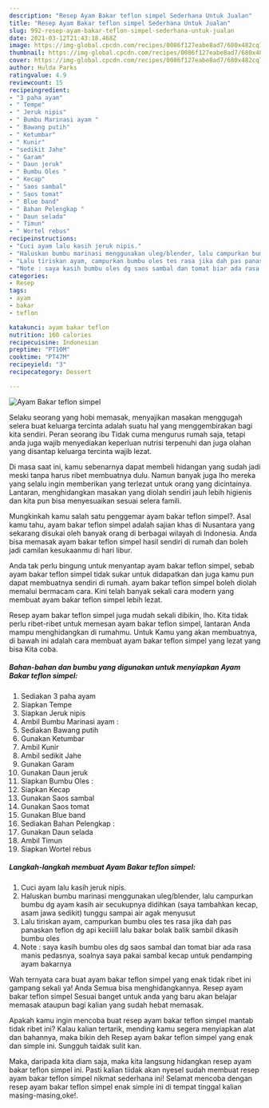 ```yaml
---
description: "Resep Ayam Bakar teflon simpel Sederhana Untuk Jualan"
title: "Resep Ayam Bakar teflon simpel Sederhana Untuk Jualan"
slug: 992-resep-ayam-bakar-teflon-simpel-sederhana-untuk-jualan
date: 2021-03-12T21:43:18.468Z
image: https://img-global.cpcdn.com/recipes/0086f127eabe8ad7/680x482cq70/ayam-bakar-teflon-simpel-foto-resep-utama.jpg
thumbnail: https://img-global.cpcdn.com/recipes/0086f127eabe8ad7/680x482cq70/ayam-bakar-teflon-simpel-foto-resep-utama.jpg
cover: https://img-global.cpcdn.com/recipes/0086f127eabe8ad7/680x482cq70/ayam-bakar-teflon-simpel-foto-resep-utama.jpg
author: Hulda Parks
ratingvalue: 4.9
reviewcount: 15
recipeingredient:
- "3 paha ayam"
- " Tempe"
- " Jeruk nipis"
- " Bumbu Marinasi ayam "
- " Bawang putih"
- " Ketumbar"
- " Kunir"
- "sedikit Jahe"
- " Garam"
- " Daun jeruk"
- " Bumbu Oles "
- " Kecap"
- " Saos sambal"
- " Saos tomat"
- " Blue band"
- " Bahan Pelengkap "
- " Daun selada"
- " Timun"
- " Wortel rebus"
recipeinstructions:
- "Cuci ayam lalu kasih jeruk nipis."
- "Haluskan bumbu marinasi menggunakan uleg/blender, lalu campurkan bumbu dg ayam kasih air secukupnya didihkan (saya tambahkan kecap, asam jawa sedikit) tunggu sampai air agak menyusut"
- "Lalu tiriskan ayam, campurkan bumbu oles tes rasa jika dah pas panaskan teflon dg api keciiill lalu bakar bolak balik sambil dikasih bumbu oles"
- "Note : saya kasih bumbu oles dg saos sambal dan tomat biar ada rasa manis pedasnya, soalnya saya pakai sambal kecap untuk pendamping ayam bakarnya"
categories:
- Resep
tags:
- ayam
- bakar
- teflon

katakunci: ayam bakar teflon 
nutrition: 160 calories
recipecuisine: Indonesian
preptime: "PT10M"
cooktime: "PT47M"
recipeyield: "3"
recipecategory: Dessert

---
```



![Ayam Bakar teflon simpel](https://img-global.cpcdn.com/recipes/0086f127eabe8ad7/680x482cq70/ayam-bakar-teflon-simpel-foto-resep-utama.jpg)

Selaku seorang yang hobi memasak, menyajikan masakan menggugah selera buat keluarga tercinta adalah suatu hal yang menggembirakan bagi kita sendiri. Peran seorang ibu Tidak cuma mengurus rumah saja, tetapi anda juga wajib menyediakan keperluan nutrisi terpenuhi dan juga olahan yang disantap keluarga tercinta wajib lezat.

Di masa  saat ini, kamu sebenarnya dapat membeli hidangan yang sudah jadi meski tanpa harus ribet membuatnya dulu. Namun banyak juga lho mereka yang selalu ingin memberikan yang terlezat untuk orang yang dicintainya. Lantaran, menghidangkan masakan yang diolah sendiri jauh lebih higienis dan kita pun bisa menyesuaikan sesuai selera famili. 



Mungkinkah kamu salah satu penggemar ayam bakar teflon simpel?. Asal kamu tahu, ayam bakar teflon simpel adalah sajian khas di Nusantara yang sekarang disukai oleh banyak orang di berbagai wilayah di Indonesia. Anda bisa memasak ayam bakar teflon simpel hasil sendiri di rumah dan boleh jadi camilan kesukaanmu di hari libur.

Anda tak perlu bingung untuk menyantap ayam bakar teflon simpel, sebab ayam bakar teflon simpel tidak sukar untuk didapatkan dan juga kamu pun dapat membuatnya sendiri di rumah. ayam bakar teflon simpel boleh diolah memalui bermacam cara. Kini telah banyak sekali cara modern yang membuat ayam bakar teflon simpel lebih lezat.

Resep ayam bakar teflon simpel juga mudah sekali dibikin, lho. Kita tidak perlu ribet-ribet untuk memesan ayam bakar teflon simpel, lantaran Anda mampu menghidangkan di rumahmu. Untuk Kamu yang akan membuatnya, di bawah ini adalah cara membuat ayam bakar teflon simpel yang lezat yang bisa Kita coba.

<!--inarticleads1-->

##### Bahan-bahan dan bumbu yang digunakan untuk menyiapkan Ayam Bakar teflon simpel:

1. Sediakan 3 paha ayam
1. Siapkan  Tempe
1. Siapkan  Jeruk nipis
1. Ambil  Bumbu Marinasi ayam :
1. Sediakan  Bawang putih
1. Gunakan  Ketumbar
1. Ambil  Kunir
1. Ambil sedikit Jahe
1. Gunakan  Garam
1. Gunakan  Daun jeruk
1. Siapkan  Bumbu Oles :
1. Siapkan  Kecap
1. Gunakan  Saos sambal
1. Gunakan  Saos tomat
1. Gunakan  Blue band
1. Sediakan  Bahan Pelengkap :
1. Gunakan  Daun selada
1. Ambil  Timun
1. Siapkan  Wortel rebus




<!--inarticleads2-->

##### Langkah-langkah membuat Ayam Bakar teflon simpel:

1. Cuci ayam lalu kasih jeruk nipis.
1. Haluskan bumbu marinasi menggunakan uleg/blender, lalu campurkan bumbu dg ayam kasih air secukupnya didihkan (saya tambahkan kecap, asam jawa sedikit) tunggu sampai air agak menyusut
1. Lalu tiriskan ayam, campurkan bumbu oles tes rasa jika dah pas panaskan teflon dg api keciiill lalu bakar bolak balik sambil dikasih bumbu oles
1. Note : saya kasih bumbu oles dg saos sambal dan tomat biar ada rasa manis pedasnya, soalnya saya pakai sambal kecap untuk pendamping ayam bakarnya




Wah ternyata cara buat ayam bakar teflon simpel yang enak tidak ribet ini gampang sekali ya! Anda Semua bisa menghidangkannya. Resep ayam bakar teflon simpel Sesuai banget untuk anda yang baru akan belajar memasak ataupun bagi kalian yang sudah hebat memasak.

Apakah kamu ingin mencoba buat resep ayam bakar teflon simpel mantab tidak ribet ini? Kalau kalian tertarik, mending kamu segera menyiapkan alat dan bahannya, maka bikin deh Resep ayam bakar teflon simpel yang enak dan simple ini. Sungguh taidak sulit kan. 

Maka, daripada kita diam saja, maka kita langsung hidangkan resep ayam bakar teflon simpel ini. Pasti kalian tiidak akan nyesel sudah membuat resep ayam bakar teflon simpel nikmat sederhana ini! Selamat mencoba dengan resep ayam bakar teflon simpel enak simple ini di tempat tinggal kalian masing-masing,oke!.

